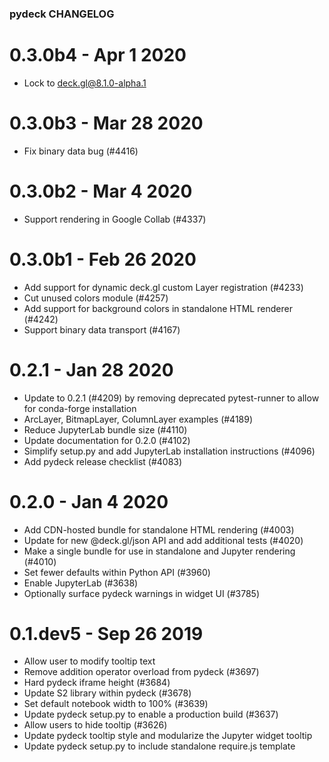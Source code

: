 ### pydeck CHANGELOG

0.3.0b4 - Apr 1 2020
====================
- Lock to deck.gl@8.1.0-alpha.1

0.3.0b3 - Mar 28 2020
=====================
- Fix binary data bug (#4416)

0.3.0b2 - Mar 4 2020
====================
- Support rendering in Google Collab (#4337)

0.3.0b1 - Feb 26 2020
=====================
- Add support for dynamic deck.gl custom Layer registration (#4233)
- Cut unused colors module (#4257)
- Add support for background colors in standalone HTML renderer (#4242)
- Support binary data transport (#4167)

0.2.1 - Jan 28 2020
===================
- Update to 0.2.1 (#4209) by removing deprecated pytest-runner to allow for conda-forge installation
- ArcLayer, BitmapLayer, ColumnLayer examples (#4189)
- Reduce JupyterLab bundle size (#4110)
- Update documentation for 0.2.0 (#4102)
- Simplify setup.py and add JupyterLab installation instructions (#4096)
- Add pydeck release checklist (#4083)

0.2.0 - Jan 4 2020
==================
- Add CDN-hosted bundle for standalone HTML rendering (#4003)
- Update for new @deck.gl/json API and add additional tests (#4020)
- Make a single bundle for use in standalone and Jupyter rendering (#4010)
- Set fewer defaults within Python API (#3960)
- Enable JupyterLab (#3638)
- Optionally surface pydeck warnings in widget UI (#3785)

0.1.dev5 - Sep 26 2019
======================
- Allow user to modify tooltip text
- Remove addition operator overload from pydeck (#3697)
- Hard pydeck iframe height (#3684)
- Update S2 library within pydeck (#3678)
- Set default notebook width to 100% (#3639)
- Update pydeck setup.py to enable a production build (#3637)
- Allow users to hide tooltip (#3626)
- Update pydeck tooltip style and modularize the Jupyter widget tooltip
- Update pydeck setup.py to include standalone require.js template
